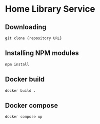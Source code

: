 # Home Library Service


## Downloading

```
git clone {repository URL}
```

## Installing NPM modules

```
npm install
```

## Docker build

```
docker build .
```

## Docker compose

```
docker compose up
```

